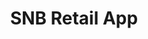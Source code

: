 ---
title: "SNB Retail App"
heroImage: "/assets/proyectos/snb/hero-snb.png"
logo: "/assets/proyectos/snb/logo-snb.svg"

# Información del proyecto
objective: "Rediseñar la aplicación dirigida a los clientes retail del banco buscando la mejor experiencia de usuario del país."
role: "En este proyecto actué como Product Designer y Design System Designer."
duration: "7 meses aproximadamente"
team: "4 Product Designers y 1 Design System Designer"

# Proceso del proyecto
process:
  title: "Metodología y proceso de trabajo"
  content: "El proyecto comenzó sobre una aplicación existente y algunos conceptos previos de otra agencia.<br>En relación al research, entrevistas con usuarios eran complicadas a causa del idioma y que al principio, el banco no acababa de comprender el valor que podían aportar.<br>Por eso, nuestra primera tarea fue explorar la app antigua y analizar competidores locales, regionales y europeos, para tener una base sólida y comprender qué funcionaba y qué podía mejorar.<br>Poco a poco logramos introducir prácticas de research más estructuradas, como la creación de user personas, y viajamos a Arabia Saudí para trabajar codo con codo con los stakeholders, entendiendo de primera mano el contexto local y reforzando la colaboración.<br>Con esta información definimos el camino de diseño y arrancamos en sprints de dos semanas, presentando avances a mitad y al final tanto a stakeholders como a los equipos de desarrollo."

# Retos del proyecto
challenges:
  title: "Retos del proyecto"
  items:
    - title: "Los productos"
      layout: "image-left"
      image: "/assets/proyectos/snb/img-productos.png"
      content: "Uno de los principales retos del proyecto fue comprender los productos específicos de Arabia Saudí, muy distintos a los que estamos acostumbrados en Europa.<br>Para lograrlo, realizamos entrevistas y sesiones de trabajo con stakeholders del banco y expertos locales, lo que nos permitió alinear el diseño a las necesidades reales del mercado."
      
    - title: "Diseños en árabe (RTL y LTR)"
      layout: "image-right"
      image: "/assets/proyectos/snb/img-arabe.png"
      content: "Dado que la mayoría de usuarios hablaba únicamente árabe, la aplicación debía estar disponible en árabe e inglés. El reto fue diseñar interfaces tanto en LTR como en RTL, garantizando consistencia y usabilidad en ambos casos.<br>Para resolverlo, creamos un sistema de componentes adaptables y conectamos Figma con Google Sheets mediante un plugin. Esto permitió que colaboradores externos escribieran directamente en árabe y que los textos se actualizaran de forma automática en el diseño."
      
    - title: "Coordinación entre múltiples squads"
      layout: "image-left"
      image: "/assets/proyectos/snb/img-squads.png"
      content: "Con más de 30 desarrolladores distribuidos en distintas partes del mundo, mantener la coherencia era fundamental. Para facilitar el trabajo conjunto, documentamos de forma exhaustiva cada componente y su comportamiento, desde la validación de formularios hasta las transiciones entre pantallas.<br>Además, diseñamos prototipos interactivos que mostraban no solo la interfaz estática, sino también cómo debía reaccionar la aplicación en cada escenario, asegurando así una experiencia uniforme para los usuarios."

# Video del proyecto (opcional)
projectVideo: "/assets/proyectos/video-snb.mp4"

# Proyectos relacionados  
relatedProjects: ["bayn", "aljuf-finance"]

# SEO
description: "Rediseño completo de la aplicación móvil de Saudi National Bank, enfocado en mejorar la experiencia de usuario y la adopción digital."
publishDate: 2025-09-01
featured: true
protected: false
order: 1
---